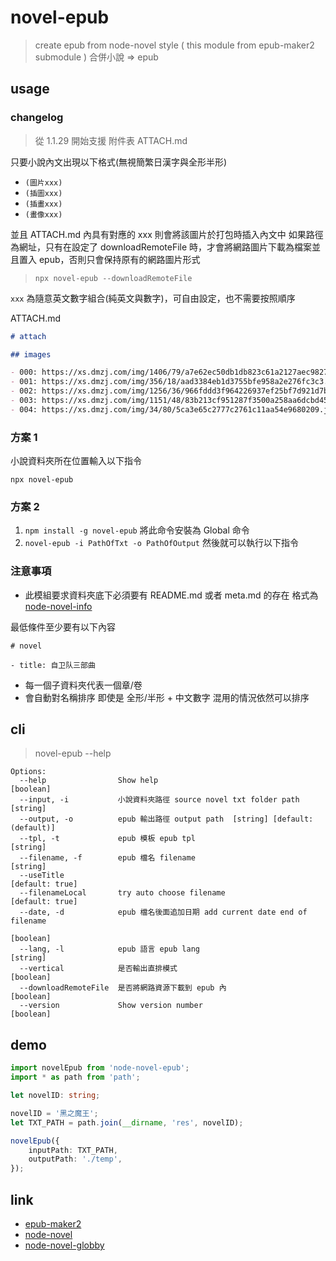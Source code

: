 # novel-epub

> create epub from node-novel style ( this module from epub-maker2 submodule )
> 合併小說 => epub

## usage

### changelog

> 從 1.1.29 開始支援 附件表 ATTACH.md

只要小說內文出現以下格式(無視簡繁日漢字與全形半形)

- `(圖片xxx)`
- `(插圖xxx)`
- `(插畫xxx)`
- `(畫像xxx)`

並且 ATTACH.md 內具有對應的 xxx 則會將該圖片於打包時插入內文中
如果路徑為網址，只有在設定了 downloadRemoteFile 時，才會將網路圖片下載為檔案並且置入 epub，否則只會保持原有的網路圖片形式

> `npx novel-epub --downloadRemoteFile`

`xxx` 為隨意英文數字組合(純英文與數字)，可自由設定，也不需要按照順序

ATTACH.md
```md
# attach

## images

- 000: https://xs.dmzj.com/img/1406/79/a7e62ec50db1db823c61a2127aec9827.jpg
- 001: https://xs.dmzj.com/img/356/18/aad3384eb1d3755bfe958a2e276fc3c3.jpg
- 002: https://xs.dmzj.com/img/1256/36/966fddd3f964226937ef25bf7d921d7b.jpg
- 003: https://xs.dmzj.com/img/1151/48/83b213cf951287f3500a258aa6dcbd45.jpg
- 004: https://xs.dmzj.com/img/34/80/5ca3e65c2777c2761c11aa54e9680209.jpg

```

### 方案 1

小說資料夾所在位置輸入以下指令

`npx novel-epub`

### 方案 2

1. `npm install -g novel-epub` 將此命令安裝為 Global 命令
2. `novel-epub -i PathOfTxt -o PathOfOutput` 然後就可以執行以下指令

### 注意事項

* 此模組要求資料夾底下必須要有 README.md 或者 meta.md 的存在 格式為 [node-novel-info](https://www.npmjs.com/package/node-novel-info)

最低條件至少要有以下內容
```
# novel

- title: 自卫队三部曲
```

* 每一個子資料夾代表一個章/卷
* 會自動對名稱排序 即使是 全形/半形 + 中文數字 混用的情況依然可以排序

## cli

> novel-epub --help

```
Options:
  --help                Show help                                      [boolean]
  --input, -i           小說資料夾路徑 source novel txt folder path     [string]
  --output, -o          epub 輸出路徑 output path  [string] [default: (default)]
  --tpl, -t             epub 模板 epub tpl                              [string]
  --filename, -f        epub 檔名 filename                              [string]
  --useTitle                                                     [default: true]
  --filenameLocal       try auto choose filename                 [default: true]
  --date, -d            epub 檔名後面追加日期 add current date end of filename
                                                                       [boolean]
  --lang, -l            epub 語言 epub lang                             [string]
  --vertical            是否輸出直排模式                               [boolean]
  --downloadRemoteFile  是否將網路資源下載到 epub 內                   [boolean]
  --version             Show version number                            [boolean]
```

## demo

```ts
import novelEpub from 'node-novel-epub';
import * as path from 'path';

let novelID: string;

novelID = '黑之魔王';
let TXT_PATH = path.join(__dirname, 'res', novelID);

novelEpub({
	inputPath: TXT_PATH,
	outputPath: './temp',
});
```

## link

* [epub-maker2](https://www.npmjs.com/package/epub-maker2)
* [node-novel](https://www.npmjs.com/search?q=node-novel)
* [node-novel-globby](https://www.npmjs.com/package/node-novel-globby)
